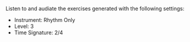 Listen to and audiate the exercises generated with the following settings:

- Instrument: Rhythm Only
- Level: 3
- Time Signature: 2/4